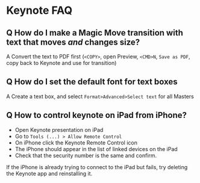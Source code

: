 
# Keynote FAQ

## Q How do I make a Magic Move transition with text that moves *and* changes size?
A Convert the text to PDF first (`<COPY>`, open Preview, `<CMD>N`, `Save as PDF`, copy back to Keynote and use for transition)

## Q How do I set the default font for text boxes
A Create a text box, and select `Format>Advanced>Select text` for all Masters

## Q How to control keynote on iPad from iPhone?
- Open Keynote presentation on iPad
- Go to `Tools (...) > Allow Remote Control`
- On iPhone click the Keynote Remote Control icon
- The iPhone should appear in the list of linked devices on the iPad
- Check that the security number is the same and confirm.

If the iPhone is already trying to connect to the iPad but fails, try deleting the Keynote app and reinstalling it.
